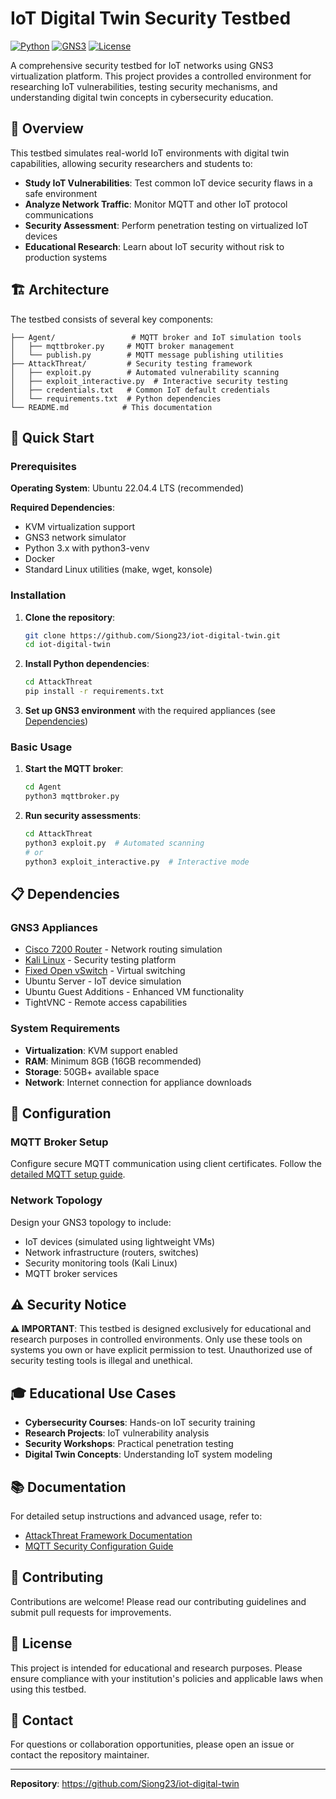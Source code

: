# IoT Digital Twin Security Testbed

[![Python](https://img.shields.io/badge/Python-3.x-blue.svg)](https://python.org)
[![GNS3](https://img.shields.io/badge/GNS3-Compatible-green.svg)](https://gns3.com)
[![License](https://img.shields.io/badge/License-Educational-yellow.svg)](#license)

A comprehensive security testbed for IoT networks using GNS3 virtualization platform. This project provides a controlled environment for researching IoT vulnerabilities, testing security mechanisms, and understanding digital twin concepts in cybersecurity education.

## 🎯 Overview

This testbed simulates real-world IoT environments with digital twin capabilities, allowing security researchers and students to:

- **Study IoT Vulnerabilities**: Test common IoT device security flaws in a safe environment
- **Analyze Network Traffic**: Monitor MQTT and other IoT protocol communications
- **Security Assessment**: Perform penetration testing on virtualized IoT devices
- **Educational Research**: Learn about IoT security without risk to production systems

## 🏗️ Architecture

The testbed consists of several key components:

```
├── Agent/                 # MQTT broker and IoT simulation tools
│   ├── mqttbroker.py     # MQTT broker management
│   └── publish.py        # MQTT message publishing utilities
├── AttackThreat/         # Security testing framework
│   ├── exploit.py        # Automated vulnerability scanning
│   ├── exploit_interactive.py  # Interactive security testing
│   ├── credentials.txt   # Common IoT default credentials
│   └── requirements.txt  # Python dependencies
└── README.md            # This documentation
```

## 🚀 Quick Start

### Prerequisites

**Operating System**: Ubuntu 22.04.4 LTS (recommended)

**Required Dependencies**:
- KVM virtualization support
- GNS3 network simulator
- Python 3.x with python3-venv
- Docker
- Standard Linux utilities (make, wget, konsole)

### Installation

1. **Clone the repository**:
   ```bash
   git clone https://github.com/Siong23/iot-digital-twin.git
   cd iot-digital-twin
   ```

2. **Install Python dependencies**:
   ```bash
   cd AttackThreat
   pip install -r requirements.txt
   ```

3. **Set up GNS3 environment** with the required appliances (see [Dependencies](#dependencies))

### Basic Usage

1. **Start the MQTT broker**:
   ```bash
   cd Agent
   python3 mqttbroker.py
   ```

2. **Run security assessments**:
   ```bash
   cd AttackThreat
   python3 exploit.py  # Automated scanning
   # or
   python3 exploit_interactive.py  # Interactive mode
   ```

## 📋 Dependencies

### GNS3 Appliances
- [Cisco 7200 Router](https://www.gns3.com/marketplace/appliances/cisco-7200) - Network routing simulation
- [Kali Linux](https://gns3.com/marketplace/appliances/kali-linux-2) - Security testing platform
- [Fixed Open vSwitch](https://gitlab.com/Fumeaux/openvswitch) - Virtual switching
- Ubuntu Server - IoT device simulation
- Ubuntu Guest Additions - Enhanced VM functionality
- TightVNC - Remote access capabilities

### System Requirements
- **Virtualization**: KVM support enabled
- **RAM**: Minimum 8GB (16GB recommended)
- **Storage**: 50GB+ available space
- **Network**: Internet connection for appliance downloads

## 🔧 Configuration

### MQTT Broker Setup
Configure secure MQTT communication using client certificates. Follow the [detailed MQTT setup guide](https://medium.com/gravio-edge-iot-platform/how-to-set-up-a-mosquitto-mqtt-broker-securely-using-client-certificates-82b2aaaef9c8).

### Network Topology
Design your GNS3 topology to include:
- IoT devices (simulated using lightweight VMs)
- Network infrastructure (routers, switches)
- Security monitoring tools (Kali Linux)
- MQTT broker services

## ⚠️ Security Notice

**⚠️ IMPORTANT**: This testbed is designed exclusively for educational and research purposes in controlled environments. Only use these tools on systems you own or have explicit permission to test. Unauthorized use of security testing tools is illegal and unethical.

## 🎓 Educational Use Cases

- **Cybersecurity Courses**: Hands-on IoT security training
- **Research Projects**: IoT vulnerability analysis
- **Security Workshops**: Practical penetration testing
- **Digital Twin Concepts**: Understanding IoT system modeling

## 📚 Documentation

For detailed setup instructions and advanced usage, refer to:
- [AttackThreat Framework Documentation](./AttackThreat/README.md)
- [MQTT Security Configuration Guide](https://medium.com/gravio-edge-iot-platform/how-to-set-up-a-mosquitto-mqtt-broker-securely-using-client-certificates-82b2aaaef9c8)

## 🤝 Contributing

Contributions are welcome! Please read our contributing guidelines and submit pull requests for improvements.

## 📄 License

This project is intended for educational and research purposes. Please ensure compliance with your institution's policies and applicable laws when using this testbed.

## 📧 Contact

For questions or collaboration opportunities, please open an issue or contact the repository maintainer.

---

**Repository**: https://github.com/Siong23/iot-digital-twin